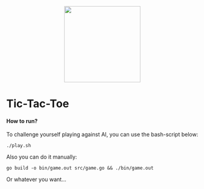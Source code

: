 <p align="center">
    <img src="https://miro.medium.com/max/2400/1*hVbUfzgUGmaXfQ69U4t1wg.gif" width="200" height="200"/>
</p>

# Tic-Tac-Toe 

#### How to run?
To challenge yourself playing against AI, you can use the bash-script below: 
```
./play.sh
```
Also you can do it manually: 
```
go build -o bin/game.out src/game.go && ./bin/game.out
```
Or whatever you want...
